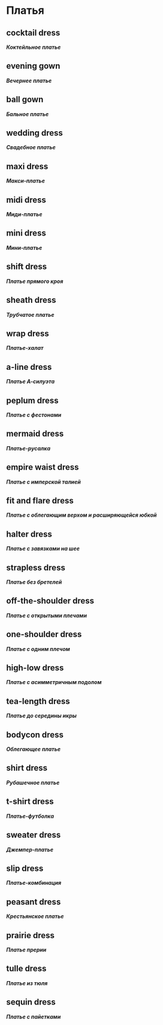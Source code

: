 # Платья

## cocktail dress
***Коктейльное платье***

<VSlider :images="[
'/image/cloth/dresses/cocktail_dress/00000-2991895022.png',
'/image/cloth/dresses/cocktail_dress/00002-2991895024.png',
'/image/cloth/dresses/cocktail_dress/00003-2991895025.png',
]" />


## evening gown
***Вечернее платье***

<VSlider :images="[
'/image/cloth/dresses/evening_gown/00001-2081819595.png',
'/image/cloth/dresses/evening_gown/00002-2081819596.png',
'/image/cloth/dresses/evening_gown/00003-2081819597.png',
]" />

## ball gown
***Бальное платье***

<VSlider :images="[
'/image/cloth/dresses/ball_gown/00000-1265037194.png',
'/image/cloth/dresses/ball_gown/00001-1265037195.png',
'/image/cloth/dresses/ball_gown/00002-1265037196.png',
'/image/cloth/dresses/ball_gown/00003-1265037197.png',
]" />

## wedding dress
***Свадебное платье***

<VSlider :images="[
'/image/cloth/dresses/wedding_dress/00000-115776137.png',
'/image/cloth/dresses/wedding_dress/00001-115776138.png',
'/image/cloth/dresses/wedding_dress/00002-115776139.png',
'/image/cloth/dresses/wedding_dress/00003-115776140.png',
]" />

## maxi dress
***Макси-платье***

<VSlider :images="[
'/image/cloth/dresses/maxi_dress/00000-141672579.png',
'/image/cloth/dresses/maxi_dress/00001-141672580.png',
'/image/cloth/dresses/maxi_dress/00002-141672581.png',
'/image/cloth/dresses/maxi_dress/00003-141672582.png',
]" />

## midi dress
***Миди-платье***

<VSlider :images="[
'/image/cloth/dresses/midi_dress/00000-1349951556.png',
'/image/cloth/dresses/midi_dress/00001-1349951557.png',
'/image/cloth/dresses/midi_dress/00002-1349951558.png',
'/image/cloth/dresses/midi_dress/00003-1349951559.png',
]" />

## mini dress
***Мини-платье***

<VSlider :images="[
'/image/cloth/dresses/mini_dress/00000-3693009367.png',
'/image/cloth/dresses/mini_dress/00001-3693009368.png',
'/image/cloth/dresses/mini_dress/00002-3693009369.png',
'/image/cloth/dresses/mini_dress/00003-3693009370.png',
]" />

## shift dress
***Платье прямого кроя***

<VSlider :images="[
'/image/cloth/dresses/shift_dress/00000-516780869.png',
'/image/cloth/dresses/shift_dress/00001-516780870.png',
'/image/cloth/dresses/shift_dress/00002-516780871.png',
'/image/cloth/dresses/shift_dress/00003-516780872.png',
]" />

## sheath dress
***Трубчатое платье***

<VSlider :images="[
'/image/cloth/dresses/sheath_dress/00000-516780869.png',
'/image/cloth/dresses/sheath_dress/00001-516780870.png',
'/image/cloth/dresses/sheath_dress/00002-516780871.png',
'/image/cloth/dresses/sheath_dress/00003-516780872.png',
]" />

## wrap dress
***Платье-халат***

<VSlider :images="[
'/image/cloth/dresses/wrap_dress/00000-516780869.png',
'/image/cloth/dresses/wrap_dress/00001-516780870.png',
'/image/cloth/dresses/wrap_dress/00002-516780871.png',
'/image/cloth/dresses/wrap_dress/00003-516780872.png',
]" />

## a-line dress
***Платье А-силуэта***

<VSlider :images="[
'/image/cloth/dresses/a-line_dress/00000-516780869.png',
'/image/cloth/dresses/a-line_dress/00001-516780870.png',
'/image/cloth/dresses/a-line_dress/00002-516780871.png',
'/image/cloth/dresses/a-line_dress/00003-516780872.png',
]" />

## peplum dress
***Платье с фестонами***

<VSlider :images="[
'/image/cloth/dresses/peplum_dress/00000-516780869.png',
'/image/cloth/dresses/peplum_dress/00001-516780870.png',
'/image/cloth/dresses/peplum_dress/00002-516780871.png',
'/image/cloth/dresses/peplum_dress/00003-516780872.png',
]" />

## mermaid dress
***Платье-русалка***

<VSlider :images="[
'/image/cloth/dresses/mermaid_dress/00000-516780869.png',
'/image/cloth/dresses/mermaid_dress/00001-516780870.png',
'/image/cloth/dresses/mermaid_dress/00002-516780871.png',
'/image/cloth/dresses/mermaid_dress/00003-516780872.png',
]" />

## empire waist dress
***Платье с имперской талией***

<VSlider :images="[
'/image/cloth/dresses/empire_waist_dress/00000-516780869.png',
'/image/cloth/dresses/empire_waist_dress/00001-516780870.png',
'/image/cloth/dresses/empire_waist_dress/00002-516780871.png',
'/image/cloth/dresses/empire_waist_dress/00003-516780872.png',
]" />

## fit and flare dress
***Платье с облегающим верхом и расширяющейся юбкой***

<VSlider :images="[
'/image/cloth/dresses/fit_and_flare_dress/00000-516780869.png',
'/image/cloth/dresses/fit_and_flare_dress/00001-516780870.png',
'/image/cloth/dresses/fit_and_flare_dress/00002-516780871.png',
'/image/cloth/dresses/fit_and_flare_dress/00003-516780872.png',
]" />

## halter dress
***Платье с завязками на шее***

<VSlider :images="[
'/image/cloth/dresses/halter_dress/00000-516780869.png',
'/image/cloth/dresses/halter_dress/00001-516780870.png',
'/image/cloth/dresses/halter_dress/00002-516780871.png',
'/image/cloth/dresses/halter_dress/00003-516780872.png',
]" />

## strapless dress
***Платье без бретелей***

<VSlider :images="[
'/image/cloth/dresses/strapless_dress/00000-516780869.png',
'/image/cloth/dresses/strapless_dress/00001-516780870.png',
'/image/cloth/dresses/strapless_dress/00002-516780871.png',
'/image/cloth/dresses/strapless_dress/00003-516780872.png',
]" />

## off-the-shoulder dress
***Платье с открытыми плечами***

<VSlider :images="[
'/image/cloth/dresses/off-the-shoulder_dress/00000-516780869.png',
'/image/cloth/dresses/off-the-shoulder_dress/00001-516780870.png',
'/image/cloth/dresses/off-the-shoulder_dress/00002-516780871.png',
'/image/cloth/dresses/off-the-shoulder_dress/00003-516780872.png',
]" />

## one-shoulder dress
***Платье с одним плечом***

<VSlider :images="[
'/image/cloth/dresses/one-shoulder_dress/00000-516780869.png',
'/image/cloth/dresses/one-shoulder_dress/00001-516780870.png',
'/image/cloth/dresses/one-shoulder_dress/00002-516780871.png',
'/image/cloth/dresses/one-shoulder_dress/00003-516780872.png',
]" />

## high-low dress
***Платье с асимметричным подолом***

<VSlider :images="[
'/image/cloth/dresses/high-low_dress/00000-516780869.png',
'/image/cloth/dresses/high-low_dress/00001-516780870.png',
'/image/cloth/dresses/high-low_dress/00002-516780871.png',
'/image/cloth/dresses/high-low_dress/00003-516780872.png',
]" />

## tea-length dress
***Платье до середины икры***

<VSlider :images="[
'/image/cloth/dresses/tea-length_dress/00000-516780869.png',
'/image/cloth/dresses/tea-length_dress/00001-516780870.png',
'/image/cloth/dresses/tea-length_dress/00002-516780871.png',
'/image/cloth/dresses/tea-length_dress/00003-516780872.png',
]" />

## bodycon dress
***Облегающее платье***

<VSlider :images="[
'/image/cloth/dresses/bodycon_dress/00000-516780869.png',
'/image/cloth/dresses/bodycon_dress/00001-516780870.png',
'/image/cloth/dresses/bodycon_dress/00002-516780871.png',
'/image/cloth/dresses/bodycon_dress/00003-516780872.png',
]" />

## shirt dress
***Рубашечное платье***

<VSlider :images="[
'/image/cloth/dresses/shirt_dress/00000-516780869.png',
'/image/cloth/dresses/shirt_dress/00001-516780870.png',
'/image/cloth/dresses/shirt_dress/00002-516780871.png',
'/image/cloth/dresses/shirt_dress/00003-516780872.png',
]" />

## t-shirt dress
***Платье-футболка***

<VSlider :images="[
'/image/cloth/dresses/t-shirt_dress/00000-516780869.png',
'/image/cloth/dresses/t-shirt_dress/00001-516780870.png',
'/image/cloth/dresses/t-shirt_dress/00002-516780871.png',
'/image/cloth/dresses/t-shirt_dress/00003-516780872.png',
]" />

## sweater dress
***Джемпер-платье***

<VSlider :images="[
'/image/cloth/dresses/sweater_dress/00000-516780869.png',
'/image/cloth/dresses/sweater_dress/00001-516780870.png',
'/image/cloth/dresses/sweater_dress/00002-516780871.png',
'/image/cloth/dresses/sweater_dress/00003-516780872.png',
]" />

## slip dress
***Платье-комбинация***

<VSlider :images="[
'/image/cloth/dresses/slip_dress/00000-516780869.png',
'/image/cloth/dresses/slip_dress/00001-516780870.png',
'/image/cloth/dresses/slip_dress/00002-516780871.png',
'/image/cloth/dresses/slip_dress/00003-516780872.png',
]" />

## peasant dress
***Крестьянское платье***

<VSlider :images="[
'/image/cloth/dresses/peasant_dress/00000-516780869.png',
'/image/cloth/dresses/peasant_dress/00001-516780870.png',
'/image/cloth/dresses/peasant_dress/00002-516780871.png',
'/image/cloth/dresses/peasant_dress/00003-516780872.png',
]" />

## prairie dress
***Платье прерии***

<VSlider :images="[
'/image/cloth/dresses/prairie_dress/00000-516780869.png',
'/image/cloth/dresses/prairie_dress/00001-516780870.png',
'/image/cloth/dresses/prairie_dress/00002-516780871.png',
'/image/cloth/dresses/prairie_dress/00003-516780872.png',
]" />

## tulle dress
***Платье из тюля***

<VSlider :images="[
'/image/cloth/dresses/tulle_dress/00000-516780869.png',
'/image/cloth/dresses/tulle_dress/00001-516780870.png',
'/image/cloth/dresses/tulle_dress/00002-516780871.png',
'/image/cloth/dresses/tulle_dress/00003-516780872.png',
]" />

## sequin dress
***Платье с пайетками***

<VSlider :images="[
'/image/cloth/dresses/sequin_dress/00000-516780869.png',
'/image/cloth/dresses/sequin_dress/00001-516780870.png',
'/image/cloth/dresses/sequin_dress/00002-516780871.png',
'/image/cloth/dresses/sequin_dress/00003-516780872.png',
]" />
